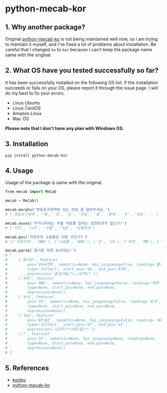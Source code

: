 # python-mecab-kor

## 1. Why another package? 
Original [python-mecab-ko](https://github.com/jonghwanhyeon/python-mecab-ko) is not being maintained well now, 
so I am trying to maintain it myself, and I've fixed a lot of problems about installation.
Be careful that I changed `ko` to `kor` because I can't keep the package name same with the original.

## 2. What OS have you tested successfully so far?
It has been successfully installed on the following OS list.
If the installation succeeds or fails on your OS, please report it through the issue page. 
I will do my best to fix your errors. 

- Linux Ubuntu
- Linux CentOS
- Amazon Linux
- Mac OS

**Please note that I don't have any plan with Windows OS.**

## 3. Installation
```
pip install python-mecab-kor
```

## 4. Usage
Usage of the package is same with the original.

```python
from mecab import MeCab

mecab = MeCab()

mecab.morphs('영등포구청역에 있는 맛집 좀 알려주세요.')
# ['영등포구청역', '에', '있', '는', '맛집', '좀', '알려', '주', '세요', '.']

mecab.nouns('우리나라에는 무릎 치료를 잘하는 정형외과가 없는가!')
# ['우리', '나라', '무릎', '치료', '정형외과']

mecab.pos('자연주의 쇼핑몰은 어떤 곳인가?')
# [('자연주의', 'NNG'), ('쇼핑몰', 'NNG'), ('은', 'JX'), ('어떤', 'MM'), ('곳', 'NNG'), ('인가', 'VCP+EF'), ('?', 'SF')]

mecab.parse('즐거운 하루 보내세요!')
# [
#     ('즐거운', Feature(
#         pos='VA+ETM', semantic=None, has_jongseong=True, reading='즐거운',
#         type='Inflect', start_pos='VA', end_pos='ETM',
#         expression='즐겁/VA/*+ᆫ/ETM/*')),
#     ('하루', Feature(
#         pos='NNG', semantic=None, has_jongseong=False, reading='하루',
#         type=None, start_pos=None, end_pos=None,
#         expression=None)),
#     ('보내', Feature(
#         pos='VV', semantic=None, has_jongseong=False, reading='보내',
#         type=None, start_pos=None, end_pos=None,
#         expression=None)),
#     ('세요', Feature(
#         pos='EP+EF', semantic=None, has_jongseong=False, reading='세요',
#         type='Inflect', start_pos='EP', end_pos='EF',
#         expression='시/EP/*+어요/EF/*')),
#     ('!', Feature(
#         pos='SF', semantic=None, has_jongseong=None, reading=None,
#         type=None, start_pos=None, end_pos=None,
#         expression=None))
# ]
```

## 5. References
- [konlpy](https://github.com/konlpy/konlpy/)
- [python-mecab-ko](https://github.com/jonghwanhyeon/python-mecab-ko)
